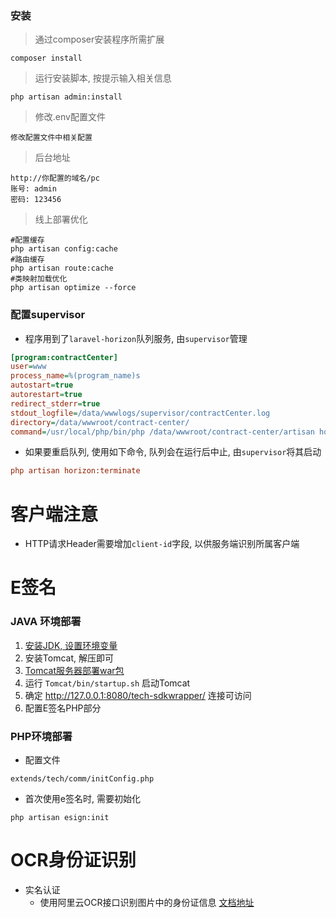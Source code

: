 ### 安装

> 通过composer安装程序所需扩展
    
    composer install
    
> 运行安装脚本, 按提示输入相关信息
    
    php artisan admin:install
    
> 修改.env配置文件

    修改配置文件中相关配置

> 后台地址
  
    http://你配置的域名/pc
    账号: admin
    密码: 123456
    
> 线上部署优化
    
    #配置缓存
    php artisan config:cache
    #路由缓存
    php artisan route:cache
    #类映射加载优化
    php artisan optimize --force

### 配置supervisor
- 程序用到了`laravel-horizon`队列服务, 由`supervisor`管理

```ini
[program:contractCenter]
user=www
process_name=%(program_name)s
autostart=true
autorestart=true
redirect_stderr=true
stdout_logfile=/data/wwwlogs/supervisor/contractCenter.log
directory=/data/wwwroot/contract-center/
command=/usr/local/php/bin/php /data/wwwroot/contract-center/artisan horizon
```
    
- 如果要重启队列, 使用如下命令, 队列会在运行后中止, 由`supervisor`将其启动
```ini
php artisan horizon:terminate
```
        
# 客户端注意
- HTTP请求Header需要增加`client-id`字段, 以供服务端识别所属客户端


# E签名

### JAVA 环境部署
1. [安装JDK, 设置环境变量](https://www.cnblogs.com/BokzBCheung/p/7912625.html?tdsourcetag=s_pctim_aiomsg)
2. 安装Tomcat, 解压即可
3. [Tomcat服务器部署war包](https://blog.csdn.net/cx15733896285/article/details/80996924)
4. 运行 `Tomcat/bin/startup.sh` 启动Tomcat
5. 确定 http://127.0.0.1:8080/tech-sdkwrapper/ 连接可访问
6. 配置E签名PHP部分


### PHP环境部署
- 配置文件
```
extends/tech/comm/initConfig.php
```
- 首次使用e签名时, 需要初始化
```
php artisan esign:init
```

# OCR身份证识别
- 实名认证
    - 使用阿里云OCR接口识别图片中的身份证信息
[文档地址](https://market.aliyun.com/products/57124001/cmapi010401.html)